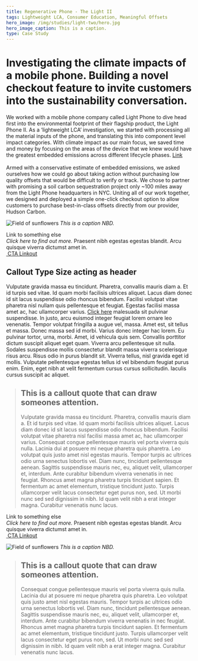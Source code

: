 ```yaml
---
title: Regenerative Phone - The Light II
tags: Lightweight LCA, Consumer Education, Meaningful Offsets
hero_image: /img/studies/light-two/hero.jpg
hero_image_caption: This is a caption.
type: Case Study
---
```

# Investigating the climate impacts of a mobile phone. Building a novel checkout feature to invite customers into the sustainability conversation.

We worked with a mobile phone company called Light Phone to dive head first into the environmental footprint of their flagship product, the Light Phone II. As a ‘lightweight LCA’ investigation, we started with processing all the material inputs of the phone, and translating this into component level impact categories. With climate impact as our main focus, we saved time and money by focusing on the areas of the device that we knew would have the greatest embedded emissions across different lifecycle phases. [Link](#) <br><br>
Armed with a conservative estimate of embedded emissions, we asked ourselves how we could go about taking action without purchasing low quality offsets that would be difficult to verify or track. We chose to partner with promising a soil carbon sequestration project only ~100 miles away from the Light Phone headquarters in NYC. Uniting all of our work together, we designed and deployed a simple one-click checkout option to allow customers to purchase best-in-class offsets directly from our provider, Hudson Carbon.

![Field of sunflowers](/img/studies/light-two/sunflower.jpg)
*This is a caption NBD.*

<div className="callout-card">
    <aside>
        Link to something else
    </aside>
    <main>
        <i>
            Click here to find out more.
        </i>
        Praesent nibh egestas egestas blandit. Arcu quisque viverra dictumst amet in.
    </main>
    <a href="#">
        <img 
            alt=""
            src="/img/squiggle-arrow-right.svg"
        />
            CTA Linkout
    </a>
</div>

## Callout Type Size acting as header

Vulputate gravida massa eu tincidunt. Pharetra, convallis mauris diam a. Et id turpis sed vitae. Id quam morbi facilisis ultrices aliquet. Lacus diam donec id sit lacus suspendisse odio rhoncus bibendum. Facilisi volutpat vitae pharetra nisl nullam quis pellentesque et feugiat. Egestas facilisi massa amet ac, hac ullamcorper varius. [Click here](#) malesuada sit pulvinar suspendisse. In justo, arcu euismod integer feugiat lorem ornare leo venenatis. Tempor volutpat fringilla a augue vel, massa. Amet est, sit tellus et massa. Donec massa sed id morbi. Varius donec integer hac lorem. Eu pulvinar tortor, urna, morbi. Amet, id vehicula quis sem. Convallis porttitor dictum suscipit aliquet eget quam. Viverra arcu pellentesque sit nulla. Sodales suspendisse mollis consectetur blandit massa viverra scelerisque risus arcu. Risus odio in purus blandit sit. Viverra tellus, nisl gravida eget id mollis. Vulputate pellentesque egestas tellus id vel bibendum feugiat purus enim. Enim, eget nibh at velit fermentum cursus cursus sollicitudin. Iaculis cursus suscipit ac aliquet.

> ## This is a callout quote that can draw someones attention.
> Vulputate gravida massa eu tincidunt. Pharetra, convallis mauris diam a. Et id turpis sed vitae. Id quam morbi facilisis ultrices aliquet. Lacus diam donec id sit lacus suspendisse odio rhoncus bibendum. Facilisi volutpat vitae pharetra nisl facilisi massa amet ac, hac ullamcorper varius. Consequat congue pellentesque mauris vel porta viverra quis nulla. Lacinia dui at posuere mi neque pharetra quis pharetra. Leo volutpat quis justo amet nisl egestas mauris. Tempor turpis ac ultrices odio urna senectus lobortis vel. Diam nunc, tincidunt pellentesque aenean. Sagittis suspendisse mauris nec, eu, aliquet velit, ullamcorper et, interdum. Ante curabitur bibendum viverra venenatis in nec feugiat. Rhoncus amet magna pharetra turpis tincidunt sapien. Et fermentum ac amet elementum, tristique tincidunt justo. Turpis ullamcorper velit lacus consectetur eget purus non, sed. Ut morbi nunc sed sed dignissim in nibh. Id quam velit nibh a erat integer magna. Curabitur venenatis nunc lacus.

<div className="callout-card">
    <aside>
        Link to something else
    </aside>
    <main>
        <i>
            Click here to find out more.
        </i>
        Praesent nibh egestas egestas blandit. Arcu quisque viverra dictumst amet in.
    </main>
    <a href="#">
        <img 
            alt=""
            src="/img/squiggle-arrow-right.svg"
        />
            CTA Linkout
    </a>
</div>

![Field of sunflowers](/img/studies/light-two/sunflower.jpg)
*This is a caption NBD.*

> ## This is a callout quote that can draw someones attention.
> Consequat congue pellentesque mauris vel porta viverra quis nulla. Lacinia dui at posuere mi neque pharetra quis pharetra. Leo volutpat quis justo amet nisl egestas mauris. Tempor turpis ac ultrices odio urna senectus lobortis vel. Diam nunc, tincidunt pellentesque aenean. Sagittis suspendisse mauris nec, eu, aliquet velit, ullamcorper et, interdum. Ante curabitur bibendum viverra venenatis in nec feugiat. Rhoncus amet magna pharetra turpis tincidunt sapien. Et fermentum ac amet elementum, tristique tincidunt justo. Turpis ullamcorper velit lacus consectetur eget purus non, sed. Ut morbi nunc sed sed dignissim in nibh. Id quam velit nibh a erat integer magna. Curabitur venenatis nunc lacus.